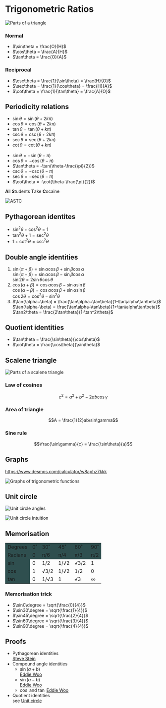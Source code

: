 # Trigonometric Ratios

![Parts of a triangle](images/parts-of-a-triangle.png)

### Normal

-   $\sin\theta = \frac{O}{H}$
-   $\cos\theta = \frac{A}{H}$
-   $\tan\theta = \frac{O}{A}$

### Reciprocal

-   $\csc\theta = \frac{1}{\sin\theta} = \frac{H}{O}$
-   $\sec\theta = \frac{1}{\cos\theta} = \frac{H}{A}$
-   $\cot\theta = \frac{1}{\tan\theta} = \frac{A}{O}$

## Periodicity relations

-   $\sin\theta = \sin(\theta+2k\pi)$
-   $\cos\theta = \cos(\theta+2k\pi)$
-   $\tan\theta = \tan(\theta+k\pi)$
-   $\csc\theta = \csc(\theta+2k\pi)$
-   $\sec\theta = \sec(\theta+2k\pi)$
-   $\cot\theta = \cot(\theta+k\pi)$
    <br><br>
-   $\sin\theta = -\sin(\theta-\pi)$
-   $\cos\theta = -\cos(\theta-\pi)$
-   $\tan\theta = -\tan(\theta-\frac{\pi}{2})$
-   $\csc\theta = -\csc(\theta-\pi)$
-   $\sec\theta = -\sec(\theta-\pi)$
-   $\cot\theta = -\cot(\theta-\frac{\pi}{2})$

**A**ll **S**tudents **T**ake **C**ocaine

![ASTC](images/astc.png)

## Pythagorean identites

-   $\sin^2\theta+\cos^2\theta=1$
-   $\tan^2\theta+1=\sec^2\theta$
-   $1+\cot^2\theta=\csc^2\theta$

## Double angle identities

1. $\sin(\alpha+\beta) = \sin\alpha\cos\beta+\sin\beta\cos\alpha$ \
   $\sin(\alpha-\beta) = \sin\alpha\cos\beta-\sin\beta\cos\alpha$ \
   $\sin2\theta = 2\sin\theta\cos\theta$
2. $\cos(\alpha+\beta) = \cos\alpha\cos\beta - \sin\alpha\sin\beta$ \
   $\cos(\alpha-\beta) = \cos\alpha\cos\beta + \sin\alpha\sin\beta$ \
   $\cos2\theta = \cos^2\theta - \sin^2\theta$
3. $\tan(\alpha+\beta) = \frac{\tan\alpha+\tan\beta}{1-\tan\alpha\tan\beta}$ \
   $\tan(\alpha-\beta) = \frac{\tan\alpha-\tan\beta}{1+\tan\alpha\tan\beta}$ \
   $\tan2\theta = \frac{2\tan\theta}{1-\tan^2\theta}$

## Quotient identities

-   $\tan\theta = \frac{\sin\theta}{\cos\theta}$
-   $\cot\theta = \frac{\cos\theta}{\sin\theta}$

## Scalene triangle

![Parts of a scalene triangle](images/parts-of-a-scalene-triangle.png)

### Law of cosines

$$c^2 = a^2+b^2-2ab\cos\gamma$$

### Area of triangle

$$A = \frac{1}{2}ab\sin\gamma$$

### Sine rule

$$\frac{\sin\gamma}{c} = \frac{\sin\theta}{a}$$

## Graphs

https://www.desmos.com/calculator/w8aphz7kkk

![Graphs of trigonometric functions](images/graphs-of-trig-functions.png)

## Unit circle

![Unit circle angles](images/unit-circle-angles.png)

![Unit circle intuition](images/unit-circle-intuition.png)

## Memorisation

<table>
    <tbody>
        <tr style="background: darkslategrey;">
            <td>Degrees</td>
            <td>0˚</td>
            <td>30˚</td>
            <td>45˚</td>
            <td>60˚</td>
            <td>90˚</td>
        </tr>
        <tr style="background: darkslategrey;">
            <td>Radians</td>
            <td>0</td>
            <td>π/6</td>
            <td>π/4</td>
            <td>π/3</td>
            <td>π/2</td>
        </tr>
        <tr>
            <td style="background: darkslategrey">sin</td>
            <td>0</td>
            <td>1/2</td>
            <td>1/√2</td>
            <td>√3/2</td>
            <td>1</td>
        </tr>
        <tr>
            <td style="background: darkslategrey;">cos</td>
            <td>1</td>
            <td>√3/2</td>
            <td>1/√2</td>
            <td>1/2</td>
            <td>0</td>
        </tr>
        <tr>
            <td style="background: darkslategrey;">tan</td>
            <td>0</td>
            <td>1/√3</td>
            <td>1</td>
            <td>√3</td>
            <td>∞</td>
        </tr>
    </tbody>
</table>

### Memorisation trick

-   $\sin0\degree = \sqrt{\frac{0}{4}}$
-   $\sin30\degree = \sqrt{\frac{1}{4}}$
-   $\sin45\degree = \sqrt{\frac{2}{4}}$
-   $\sin60\degree = \sqrt{\frac{3}{4}}$
-   $\sin90\degree = \sqrt{\frac{4}{4}}$

## Proofs

-   Pythagorean identities \
    [Steve Stein](https://youtu.be/l4aov-PXp_w)
-   Compound angle identities
    -   $\sin(a+b)$ \
        [Eddie Woo](https://youtu.be/zpyPTBgUqkQ)
    -   $\sin(a-b)$ \
        [Eddie Woo](https://youtu.be/vnc6vleQQlw)
    -   $\cos$ and $\tan$
        [Eddie Woo](https://youtu.be/Af7Jyrzxfy4)
-   Quotient identities \
    see [Unit circle](#unit-circle)
